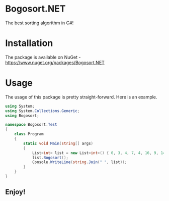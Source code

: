 # Bogosort.NET
The best sorting algorithm in C#!

# Installation
The package is available on NuGet - https://www.nuget.org/packages/Bogosort.NET

# Usage
The usage of this package is pretty straight-forward. Here is an example.
```cs
using System;
using System.Collections.Generic;
using Bogosort;

namespace Bogosort.Test
{
    class Program
    {
        static void Main(string[] args)
        {
            List<int> list = new List<int>() { 0, 3, 4, 7, 4, 16, 9, 147, 9, 14 };
            list.Bogosort();
            Console.WriteLine(string.Join(" ", list));
        }
    }
}
```

## **Enjoy!**
